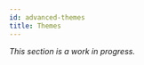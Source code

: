 ```yaml
---
id: advanced-themes
title: Themes
---
```


_This section is a work in progress._

<!--

Advanced guide on:
- customizing themes
- implementing themes
- shadowing components

References
---
- [classic themes](packages/docusaurus-theme-classic/src/index.js)
- [using plugins doc](using-plugins.md)
- [vuepress docs on themes](https://v1.vuepress.vuejs.org/theme/)

-->

